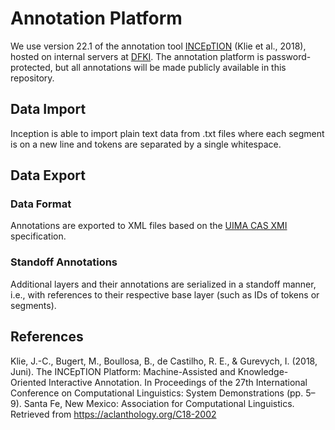 # Annotation Platform
We use version 22.1 of the annotation tool [INCEpTION](https://inception-project.github.io/) (Klie et al., 2018), hosted on internal servers at [DFKI](https://www.dfki.de/). The annotation platform is password-protected, but all annotations will be made publicly available in this repository.
## Data Import
Inception is able to import plain text data from .txt files where each segment is on a new line and tokens are separated by a single whitespace.
## Data Export
### Data Format
Annotations are exported to XML files based on the [UIMA CAS XMI](https://uima.apache.org/d/uimaj-current/references.html#ugr.ref.xmi) specification.
### Standoff Annotations
Additional layers and their annotations are serialized in a standoff manner, i.e., with references to their respective base layer (such as IDs of tokens or segments).
## References
Klie, J.-C., Bugert, M., Boullosa, B., de Castilho, R. E., & Gurevych, I. (2018,
Juni). The INCEpTION Platform: Machine-Assisted and Knowledge-
Oriented Interactive Annotation. In Proceedings of the 27th International
Conference on Computational Linguistics: System Demonstrations (pp.
5–9). Santa Fe, New Mexico: Association for Computational Linguistics.
Retrieved from https://aclanthology.org/C18-2002
